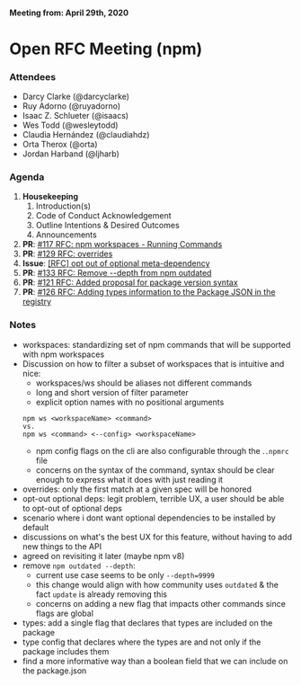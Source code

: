 #### Meeting from: April 29th, 2020

# Open RFC Meeting (npm)

### Attendees
- Darcy Clarke (@darcyclarke)
- Ruy Adorno (@ruyadorno)
- Isaac Z. Schlueter (@isaacs)
- Wes Todd (@wesleytodd)
- Claudia Hernández (@claudiahdz)
- Orta Therox (@orta)
- Jordan Harband (@ljharb)

### Agenda

1. **Housekeeping**
	1. Introduction(s)
	1. Code of Conduct Acknowledgement
	1. Outline Intentions & Desired Outcomes
	1. Announcements
1. **PR**: [#117 RFC: npm workspaces - Running Commands](https://github.com/npm/rfcs/pull/117)
1. **PR**: [#129 RFC: overrides](https://github.com/npm/rfcs/pull/129)
1. **Issue**: [[RFC] opt out of optional meta-dependency](https://github.com/npm/rfcs/issues/112)
1. **PR**: [#133 RFC: Remove --depth from npm outdated](https://github.com/npm/rfcs/pull/133)
1. **PR**: [#121 RFC: Added proposal for package version syntax](https://github.com/npm/rfcs/pull/121)
1. **PR**: [#126  RFC: Adding types information to the Package JSON in the registry](https://github.com/npm/rfcs/pull/126)


### Notes
- workspaces: standardizing set of npm commands that will be supported with npm workspaces
- Discussion on how to filter a subset of workspaces that is intuitive and nice: 
    + workspaces/ws should be aliases not different commands
    + long and short version of filter parameter
    + explicit option names with no positional arguments
    ```
    npm ws <workspaceName> <command>
    vs.
    npm ws <command> <--config> <workspaceName>
    ```
    + npm config flags on the cli are also configurable through the .`.npmrc` file
    + concerns on the syntax of the command, syntax should be clear enough to express what it does with just reading it
- overrides: only the first match at a given spec will be honored
- opt-out optional deps: legit problem, terrible UX, a user should be able to opt-out of optional deps
- scenario where i dont want optional dependencies to be installed by default
- discussions on what's the best UX for this feature, without having to add new things to the API
- agreed on revisiting it later (maybe npm v8)
- remove `npm outdated --depth`:
    * current use case seems to be only `--depth=9999`
    * this change would align with how community uses `outdated` & the fact `update` is already removing this
    * concerns on adding a new flag that impacts other commands since flags are global
- types: add a single flag that declares that types are included on the package
- type config that declares where the types are and not only if the package includes them
- find a more informative way than a boolean field that we can include on the package.json